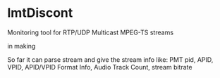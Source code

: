 # lmtDiscont
Monitoring tool for RTP/UDP Multicast MPEG-TS streams

in making

So far it can parse stream and give the stream info like:
	PMT pid,
	APID,
	VPID,
	APID/VPID Format Info,
	Audio Track Count,
	stream bitrate
